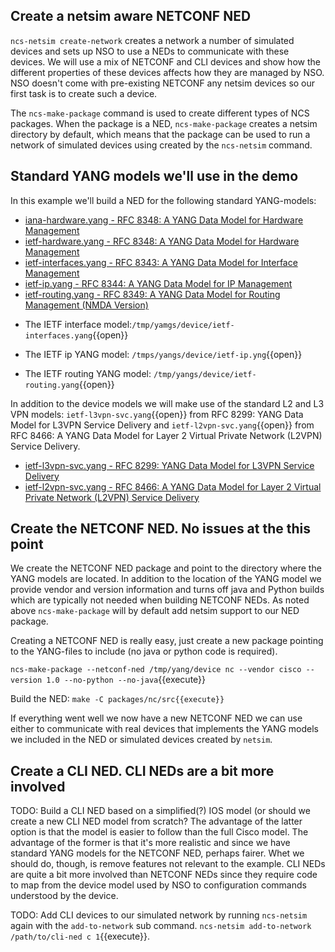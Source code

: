 ## Create a netsim aware NETCONF NED

`ncs-netsim create-network` creates a network a number of simulated
devices and sets up NSO to use a NEDs to communicate with these
devices.  We will use a mix of NETCONF and CLI devices and show how
the different properties of these devices affects how they are managed
by NSO. NSO doesn't come with pre-existing NETCONF any netsim devices
so our first task is to create such a device.

The `ncs-make-package` command is used to create different types of
NCS packages.  When the package is a NED, `ncs-make-package` creates a
netsim directory by default, which means that the package can be used
to run a network of simulated devices using created by the
`ncs-netsim` command.

## Standard YANG models we'll use in the demo

In this example we'll build a NED for the following standard YANG-models:
* [iana-hardware.yang - RFC 8348: A YANG Data Model for Hardware Management](https://tools.ietf.org/html/rfc8348)
* [ietf-hardware.yang - RFC 8348: A YANG Data Model for Hardware Management](https://tools.ietf.org/html/rfc8348)
* [ietf-interfaces.yang - RFC 8343: A YANG Data Model for Interface Management](https://tools.ietf.org/html/rfc8343)
* [ietf-ip.yang - RFC 8344: A YANG Data Model for IP Management](https://tools.ietf.org/html/rfc8344)
* [ietf-routing.yang - RFC 8349: A YANG Data Model for Routing Management (NMDA Version)](https://tools.ietf.org/html/rfc8349)

- The IETF interface model:`/tmp/yamgs/device/ietf-interfaces.yang`{{open}}

- The IETF ip YANG model: `/tmps/yangs/device/ietf-ip.yng`{{open}}

- The IETF routing YANG model: `/tmp/yangs/device/ietf-routing.yang`{{open}}

In addition to the device models we will make use of the standard L2
and L3 VPN models: `ietf-l3vpn-svc.yang`{{open}} from RFC 8299: YANG
Data Model for L3VPN Service Delivery and
`ietf-l2vpn-svc.yang`{{open}} from RFC 8466: A YANG Data Model for
Layer 2 Virtual Private Network (L2VPN) Service Delivery.
* [ietf-l3vpn-svc.yang - RFC 8299: YANG Data Model for L3VPN Service Delivery](https://tools.ietf.org/html/rfc8299)
* [ietf-l2vpn-svc.yang - RFC 8466: A YANG Data Model for Layer 2 Virtual Private Network (L2VPN) Service Delivery](https://tools.ietf.org/html/rfc8466)

## Create the NETCONF NED. No issues at the this point

We create the NETCONF NED package and point to the directory where the
YANG models are located.  In addition to the location of the YANG
model we provide vendor and version information and turns off java and
Python builds which are typically not needed when building NETCONF
NEDs.  As noted above `ncs-make-package` will by default add netsim
support to our NED package.

Creating a NETCONF NED is really easy, just create a new package
pointing to the YANG-files to include (no java or python code is
required).

`ncs-make-package --netconf-ned /tmp/yang/device nc --vendor cisco --version 1.0 --no-python --no-java`{{execute}}

Build the NED: `make -C packages/nc/src{{execute}}`

If everything went well we now have a new NETCONF NED we can use
either to communicate with real devices that implements the YANG
models we included in the NED or simulated devices created by
`netsim`.

## Create a CLI NED. CLI NEDs are a bit more involved

TODO: Build a CLI NED based on a simplified(?) IOS model (or should we
      create a new CLI NED model from scratch?  The advantage of the
      latter option is that the model is easier to follow than the
      full Cisco model. The advantage of the former is that it's more
      realistic and since we have standard YANG models for the NETCONF
      NED, perhaps fairer.  Whet we should do, though, is remove
      features not relevant to the example.  CLI NEDs are quite a bit
      more involved than NETCONF NEDs since they require code to map
      from the device model used by NSO to configuration commands
      understood by the device.

TODO: Add CLI devices to our simulated network by running `ncs-netsim`
      again with the `add-to-network` sub command.  `ncs-netsim
      add-to-network /path/to/cli-ned c 1`{{execute}}.
